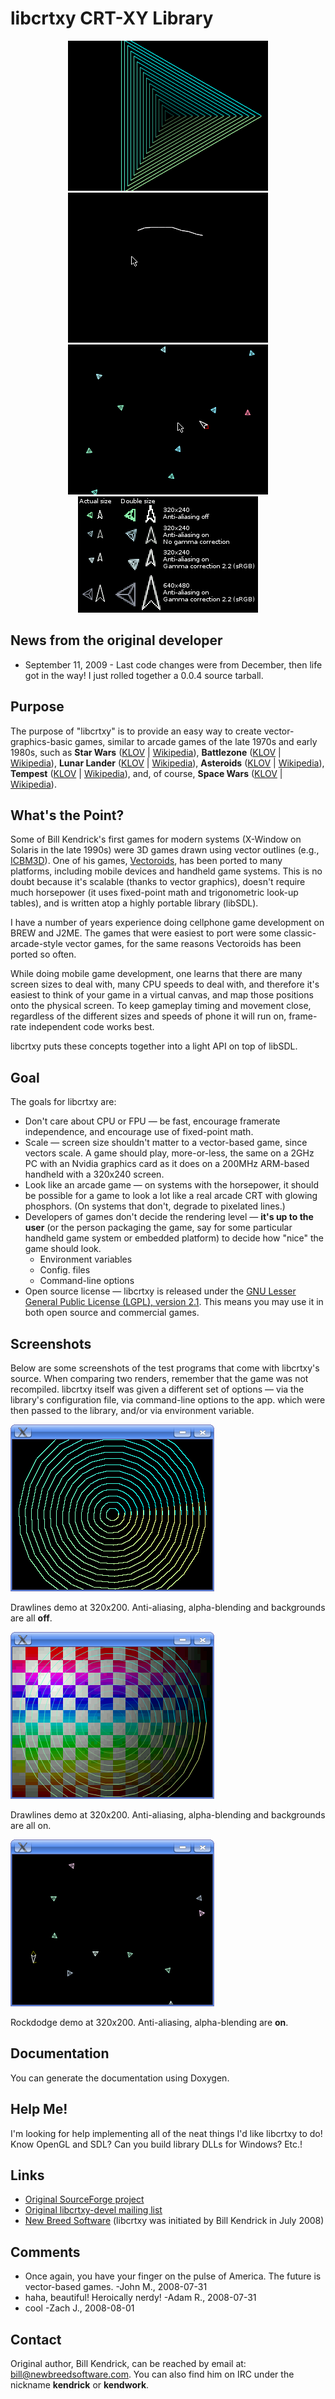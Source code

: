 # libcrtxy CRT-XY Library

<p align="center">
<a href=""><img src="docs/img/drawlines.gif" alt="drawline demo", width="320px"></a>
<a href=""><img src="docs/img/polytest.gif" alt="polytest demo", width="320px"></a>
<a href=""><img src="docs/img/rockdodge.gif" alt="rockdodge demo", width="320px"></a>
<a href=""><img src="docs/img/comparison-rockdodge.png" alt="Snapshots from 'rockdoge' test program at 320x240 and 640x480, with anti-aliasing and gamma-correction on and off.", width="288px"></a>
</p>

## News from the original developer

-   September 11, 2009 - Last code changes were from December, then life
    got in the way! I just rolled together a 0.0.4 source tarball.

## Purpose

The purpose of "libcrtxy" is to provide an easy way to create
vector-graphics-basic games, similar to arcade games of the late 1970s
and early 1980s, such as **Star Wars**
([KLOV](http://arcade-museum.com/game_detail.php?game_id=9773) \|
[Wikipedia](http://en.wikipedia.org/wiki/Star_Wars_(1983_video_game))),
**Battlezone** ([KLOV](http://arcade-museum.com/game_detail.php?game_id=7059)
\|
[Wikipedia](http://en.wikipedia.org/wiki/Battlezone_(1980_video_game))),
**Lunar Lander** ([KLOV](http://arcade-museum.com/game_detail.php?game_id=8465)
\|
[Wikipedia](http://en.wikipedia.org/wiki/Lunar_Lander_(1979_video_game))),
**Asteroids** ([KLOV](http://arcade-museum.com/game_detail.php?game_id=6939) \|
[Wikipedia](http://en.wikipedia.org/wiki/Asteroids_(video_game))),
**Tempest** ([KLOV](http://www.arcade-museum.com/game_detail.php?game_id=10065)
\| [Wikipedia](http://en.wikipedia.org/wiki/Tempest_(video_game))),
and, of course, **Space Wars**
([KLOV](http://arcade-museum.com/game_detail.php?game_id=9691) \|
[Wikipedia](http://en.wikipedia.org/wiki/Space_Wars)).

## What's the Point?

Some of Bill Kendrick's first games for modern systems (X-Window on Solaris in the
late 1990s) were 3D games drawn using vector outlines (e.g.,
[ICBM3D](http://www.newbreedsoftware.com/icbm3d/)). One of his games,
[Vectoroids](http://www.newbreedsoftware.com/vectoroids/), has been
ported to many platforms, including mobile devices and handheld game
systems. This is no doubt because it's scalable (thanks to vector
graphics), doesn't require much horsepower (it uses fixed-point math
and trigonometric look-up tables), and is written atop a highly
portable library (libSDL).

I have a number of years experience doing cellphone game development
on BREW and J2ME. The games that were easiest to port were some
classic-arcade-style vector games, for the same reasons Vectoroids has
been ported so often.

While doing mobile game development, one learns that there are many
screen sizes to deal with, many CPU speeds to deal with, and therefore
it's easiest to think of your game in a virtual canvas, and map those
positions onto the physical screen. To keep gameplay timing and
movement close, regardless of the different sizes and speeds of phone
it will run on, frame-rate independent code works best.

libcrtxy puts these concepts together into a light API on top of
libSDL.

## Goal

The goals for libcrtxy are:

-   Don't care about CPU or FPU — be fast, encourage framerate
    independence, and encourage use of fixed-point math.
-   Scale — screen size shouldn't matter to a vector-based game, since
    vectors scale. A game should play, more-or-less, the same on a 2GHz
    PC with an Nvidia graphics card as it does on a 200MHz ARM-based
    handheld with a 320x240 screen.
-   Look like an arcade game — on systems with the horsepower, it should
    be possible for a game to look a lot like a real arcade CRT with
    glowing phosphors. (On systems that don't, degrade to pixelated
    lines.)
-   Developers of games don't decide the rendering level — **it's up to
    the user** (or the person packaging the game, say for some
    particular handheld game system or embedded platform) to decide how
    "nice" the game should look.
    -   Environment variables
    -   Config. files
    -   Command-line options
-   Open source license — libcrtxy is released under the [GNU Lesser General Public License (LGPL), version 2.1](http://www.gnu.org/licenses/old-licenses/lgpl-2.1.html). This means you may use it in both open source and commercial games.

## Screenshots

Below are some screenshots of the test programs that come with
libcrtxy's source. When comparing two renders, remember that the game
was not recompiled. libcrtxy itself was given a different set of
options — via the library's configuration file, via command-line
options to the app. which were then passed to the library, and/or via
environment variable.

![](docs/img/libcrtxy-plain.png)

Drawlines demo at 320x200. Anti-aliasing, alpha-blending and backgrounds are all **off**.

![](docs/img/libcrtxy-aa.png)

Drawlines demo at 320x200. Anti-aliasing, alpha-blending and backgrounds are all on.

![](docs/img/rockdodge-aa.png)

Rockdodge demo at 320x200. Anti-aliasing, alpha-blending are **on**.

## Documentation

You can generate the documentation using Doxygen.

## Help Me!

I'm looking for help implementing all of the neat things I'd like
libcrtxy to do! Know OpenGL and SDL? Can you build library DLLs for
Windows? Etc.!

## Links

-   [Original SourceForge project](http://www.sourceforge.net/projects/libcrtxy/)
-   [Original libcrtxy-devel mailing list](http://sourceforge.net/mailarchive/forum.php?forum_name=libcrtxy-devel)
-   [New Breed Software](http://www.newbreedsoftware.com/) (libcrtxy was
    initiated by Bill Kendrick in July 2008)

## Comments

-   Once again, you have your finger on the pulse of America. The future
    is vector-based games. -John M., 2008-07-31
-   haha, beautiful! Heroically nerdy! -Adam R., 2008-07-31
-   cool -Zach J., 2008-08-01

## Contact

Original author, Bill Kendrick, can be reached by email at:
<bill@newbreedsoftware.com>. You can also find him on IRC
under the nickname **kendrick** or **kendwork**.

